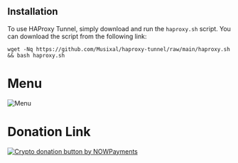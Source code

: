 ## Installation

To use HAProxy Tunnel, simply download and run the `haproxy.sh` script. You can download the script from the following link:
```
wget -Nq https://github.com/Musixal/haproxy-tunnel/raw/main/haproxy.sh && bash haproxy.sh
```
# Menu
![Menu](https://github.com/Musixal/haproxy-tunnel/blob/main/haproxy-menu.png)

# Donation Link

   <a href="https://nowpayments.io/donation?api_key=6Z16MRY-AF14Y8T-J24TXVS-00RDKK7&source=lk_donation&medium=referral" target="_blank">
     <img src="https://nowpayments.io/images/embeds/donation-button-white.svg" alt="Crypto donation button by NOWPayments">
    </a>
